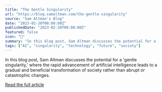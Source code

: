 ```yaml
---
title: "The Gentle Singularity"
url: "https://blog.samaltman.com/the-gentle-singularity"
source: "Sam Altman's Blog"
date: "2023-02-20T00:00:00Z"
publishedDate: "2023-02-20T00:00:00Z"
featured: false
icon: "📰"
summary: "In this blog post, Sam Altman discusses the potential for a 'gentle singularity,' where the rapid advancement of artificial intelligence leads to a gradual and beneficial transformation of society rather than abrupt or catastrophic changes."
tags: ["AI", "singularity", "technology", "future", "society"]
---
```


In this blog post, Sam Altman discusses the potential for a 'gentle singularity,' where the rapid advancement of artificial intelligence leads to a gradual and beneficial transformation of society rather than abrupt or catastrophic changes.

[Read the full article](https://blog.samaltman.com/the-gentle-singularity)
